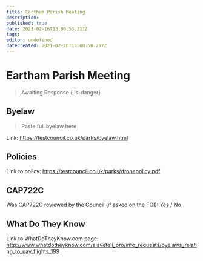```yaml
---
title: Eartham Parish Meeting
description: 
published: true
date: 2021-02-16T13:00:53.211Z
tags: 
editor: undefined
dateCreated: 2021-02-16T13:00:50.297Z
---
```


# Eartham Parish Meeting
>  Awaiting Response
> {.is-danger}

## Byelaw
> Paste full byelaw here

Link:
https://testcouncil.co.uk/parks/byelaw.html

## Policies
Link to policy:
https://testcouncil.co.uk/parks/dronepolicy.pdf

## CAP722C

Was CAP722C reviewed by the Council (if asked on the FOI): Yes / No

## What Do They Know

Link to WhatDoTheyKnow.com page:
http://www.whatdotheyknow.com/alaveteli_pro/info_requests/byelaws_relating_to_uav_flights_199

